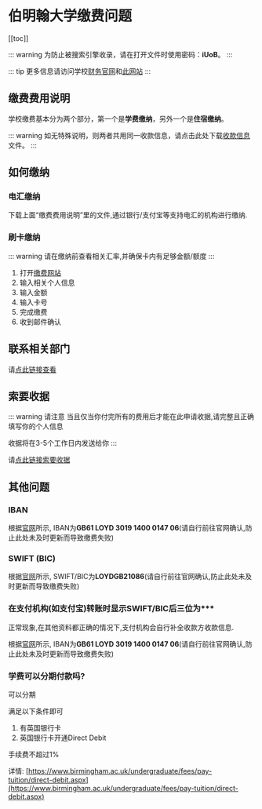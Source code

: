 # 伯明翰大学缴费问题

[[toc]]

::: warning
为防止被搜索引擎收录，请在打开文件时使用密码：**iUoB**。
:::

::: tip
更多信息请访问学校[财务官网](https://intranet.birmingham.ac.uk/finance/index.aspx)和[此网站](https://intranet.birmingham.ac.uk/finance/transaction-services/payment-options/bank-transfer.aspx)
:::

## 缴费费用说明

学校缴费基本分为两个部分，第一个是**学费缴纳**，另外一个是**住宿缴纳**。

::: warning
如无特殊说明，则两者共用同一收款信息，请点击此处下载[收款信息](https://download.iuob.uk/Documents/Pay/UoB-Financial-Particulars-Student-Income.pdf)文件。
:::

## 如何缴纳

### 电汇缴纳

下载上面“缴费费用说明”里的文件,通过银行/支付宝等支持电汇的机构进行缴纳.

### 刷卡缴纳

::: warning
请在缴纳前查看相关汇率,并确保卡内有足够金额/额度
:::

1. 打开[缴费网站](https://epay.bham.ac.uk/)
2. 输入相关个人信息
3. 输入金额
4. 输入卡号
5. 完成缴费
6. 收到邮件确认

## 联系相关部门

请[点此链接查看](../contacts/get-in-touch-with-the-payment-department)

## 索要收据

::: warning 请注意
当且仅当你付完所有的费用后才能在此申请收据,请完整且正确填写你的个人信息

收据将在3-5个工作日内发送给你
:::

请[点此链接索要收据](https://www.birmingham.ac.uk/forms/finance/request-a-receipt.aspx)

## 其他问题

### IBAN

根据[官网](https://intranet.birmingham.ac.uk/finance/transaction-services/payment-options/bank-transfer.aspx)所示, IBAN为**GB61 LOYD 3019 1400 0147 06**(请自行前往官网确认,防止此处未及时更新而导致缴费失败)

### SWIFT (BIC)

根据[官网](https://intranet.birmingham.ac.uk/finance/transaction-services/payment-options/bank-transfer.aspx)所示, SWIFT/BIC为**LOYDGB21086**(请自行前往官网确认,防止此处未及时更新而导致缴费失败)

### 在支付机构(如支付宝)转账时显示SWIFT/BIC后三位为***

正常现象,在其他资料都正确的情况下,支付机构会自行补全收款方收款信息.

根据[官网](https://intranet.birmingham.ac.uk/finance/transaction-services/payment-options/bank-transfer.aspx)所示, IBAN为**GB61 LOYD 3019 1400 0147 06**(请自行前往官网确认,防止此处未及时更新而导致缴费失败)

### 学费可以分期付款吗?

可以分期

满足以下条件即可
1. 有英国银行卡
2. 英国银行卡开通Direct Debit

手续费不超过1%

详情: [https://www.birmingham.ac.uk/undergraduate/fees/pay-tuition/direct-debit.aspx](https://www.birmingham.ac.uk/undergraduate/fees/pay-tuition/direct-debit.aspx)
